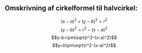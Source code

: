 

## Omskrivning af cirkelformel til halvcirkel:
$$(x-a)^2+(y-b)^2=r^2$$
$$(y-b)^2=r^2-(x-a)^2$$
$$y-b=\pm\sqrt{r^2-(x-a)^2}$$
$$y=b\pm\sqrt{r^2-(x-a)^2}$$